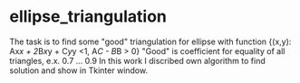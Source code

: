 # ellipse_triangulation

The task is to find some "good" triangulation for ellipse with function {(x,y): Ax*x + 2*B*x*y + C*y*y <1, A*C - B*B > 0}
"Good" is coefficient for equality of all triangles, e.x. 0.7 ... 0.9
In this work I discribed own algorithm to find solution and show in Tkinter window.


